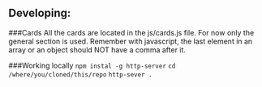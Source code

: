 ## Developing:

###Cards
All the cards are located in the js/cards.js file.  For now only the general section is used.
Remember with javascript, the last element in an array or an object should NOT have a comma after it.

###Working locally
`npm instal -g http-server`
`cd /where/you/cloned/this/repo`
`http-sever .`

